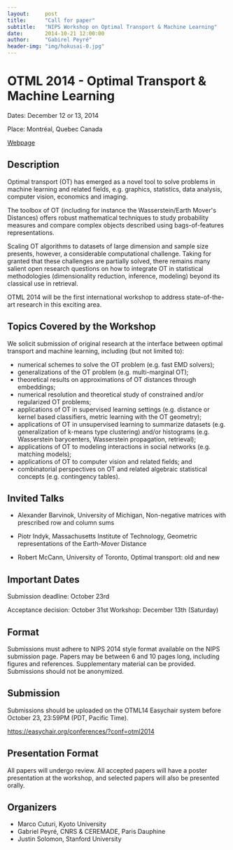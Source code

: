 ```yaml
---
layout:     post
title:      "Call for paper"
subtitle:   "NIPS Workshop on Optimal Transport & Machine Learning"
date:       2014-10-21 12:00:00
author:     "Gabirel Peyré"
header-img: "img/hokusai-0.jpg"
---
```


OTML 2014 - Optimal Transport & Machine Learning
==========


Dates: December 12 or 13, 2014

Place: Montréal, Quebec Canada

[Webpage](http://www.iip.ist.i.kyoto-u.ac.jp/OTML2014/)

Description
--------

Optimal transport (OT) has emerged as a novel tool to solve problems in machine learning and related fields, e.g. graphics, statistics, data analysis, computer vision, economics and imaging. 

The toolbox of OT (including for instance the Wasserstein/Earth Mover's Distances) offers robust mathematical techniques to study probability measures and compare complex objects described using bags-of-features representations. 

Scaling OT algorithms to datasets of large dimension and sample size presents, however, a considerable computational challenge. Taking for granted that these challenges are partially solved, there remains many salient open research questions on how to integrate OT in statistical methodologies (dimensionality reduction, inference, modeling) beyond its classical use in retrieval. 

OTML 2014 will be the first international workshop to address state-of-the-art research in this exciting area. 


Topics Covered by the Workshop 
--------

We solicit submission of original research at the interface between optimal transport and machine learning, including (but not limited to):

* numerical schemes to solve the OT problem (e.g. fast EMD solvers);
* generalizations of the OT problem (e.g. multi-marginal OT);
* theoretical results on approximations of OT distances through embeddings;
* numerical resolution and theoretical study of constrained and/or regularized OT problems;
* applications of OT in supervised learning settings (e.g. distance or kernel based classifiers, metric learning with the OT geometry);
* applications of OT in unsupervised learning to summarize datasets (e.g. generalization of k-means type clustering) and/or histograms (e.g. Wasserstein barycenters, Wasserstein propagation, retrieval);
* applications of OT to modeling interactions in social networks (e.g. matching models);
* applications of OT to computer vision and related fields; and
* combinatorial perspectives on OT and related algebraic statistical concepts (e.g. contingency tables).

Invited Talks 
--------

* Alexander Barvinok, University of Michigan, Non-negative matrices with prescribed row and column sums

* Piotr Indyk, Massachusetts Institute of Technology, Geometric representations of the Earth-Mover Distance

* Robert McCann, University of Toronto, Optimal transport: old and new


Important Dates 
--------

Submission deadline: October 23rd

Acceptance decision: October 31st
Workshop: December 13th (Saturday)

Format 
--------

Submissions must adhere to NIPS 2014 style format available on the NIPS submission page. Papers may be between 6 and 10 pages long, including figures and references. Supplementary material can be provided. Submissions should not be anonymized.

Submission 
--------

Submissions should be uploaded on the OTML14 Easychair system before October 23, 23:59PM (PDT, Pacific Time).

https://easychair.org/conferences/?conf=otml2014

Presentation Format 
--------

All papers will undergo review. All accepted papers will have a poster presentation at the workshop, and selected papers will also be presented orally.

Organizers 
--------

* Marco Cuturi, Kyoto University
* Gabriel Peyré, CNRS & CEREMADE, Paris Dauphine
* Justin Solomon, Stanford University